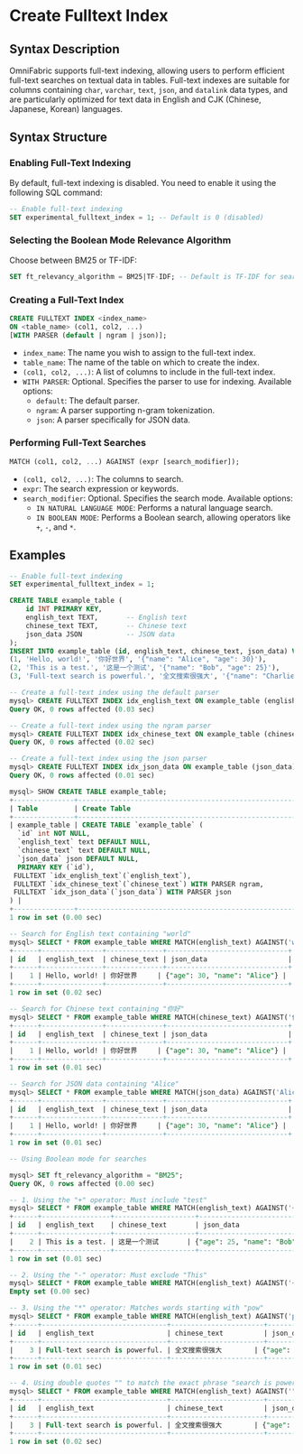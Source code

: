 # Create Fulltext Index

## Syntax Description

OmniFabric supports full-text indexing, allowing users to perform efficient full-text searches on textual data in tables. Full-text indexes are suitable for columns containing `char`, `varchar`, `text`, `json`, and `datalink` data types, and are particularly optimized for text data in English and CJK (Chinese, Japanese, Korean) languages.

## Syntax Structure

### Enabling Full-Text Indexing

By default, full-text indexing is disabled. You need to enable it using the following SQL command:

```sql
-- Enable full-text indexing
SET experimental_fulltext_index = 1; -- Default is 0 (disabled)
```

### Selecting the Boolean Mode Relevance Algorithm

Choose between BM25 or TF-IDF:

```sql
SET ft_relevancy_algorithm = BM25|TF-IDF; -- Default is TF-IDF for searches.
```

### Creating a Full-Text Index

```sql
CREATE FULLTEXT INDEX <index_name>
ON <table_name> (col1, col2, ...)
[WITH PARSER (default | ngram | json)];
```

- `index_name`: The name you wish to assign to the full-text index.
- `table_name`: The name of the table on which to create the index.
- `(col1, col2, ...)`: A list of columns to include in the full-text index.
- `WITH PARSER`: Optional. Specifies the parser to use for indexing. Available options:
    - `default`: The default parser.
    - `ngram`: A parser supporting n-gram tokenization.
    - `json`: A parser specifically for JSON data.

### Performing Full-Text Searches

```sql
MATCH (col1, col2, ...) AGAINST (expr [search_modifier]);
```

- `(col1, col2, ...)`: The columns to search.
- `expr`: The search expression or keywords.
- `search_modifier`: Optional. Specifies the search mode. Available options:
    - `IN NATURAL LANGUAGE MODE`: Performs a natural language search.
    - `IN BOOLEAN MODE`: Performs a Boolean search, allowing operators like `+`, `-`, and `*`.

## Examples

```sql
-- Enable full-text indexing
SET experimental_fulltext_index = 1;

CREATE TABLE example_table (
    id INT PRIMARY KEY,
    english_text TEXT,       -- English text
    chinese_text TEXT,       -- Chinese text
    json_data JSON           -- JSON data
);
INSERT INTO example_table (id, english_text, chinese_text, json_data) VALUES
(1, 'Hello, world!', '你好世界', '{"name": "Alice", "age": 30}'),
(2, 'This is a test.', '这是一个测试', '{"name": "Bob", "age": 25}'),
(3, 'Full-text search is powerful.', '全文搜索很强大', '{"name": "Charlie", "age": 35}');

-- Create a full-text index using the default parser
mysql> CREATE FULLTEXT INDEX idx_english_text ON example_table (english_text);
Query OK, 0 rows affected (0.03 sec)

-- Create a full-text index using the ngram parser
mysql> CREATE FULLTEXT INDEX idx_chinese_text ON example_table (chinese_text) WITH PARSER ngram;
Query OK, 0 rows affected (0.02 sec)

-- Create a full-text index using the json parser
mysql> CREATE FULLTEXT INDEX idx_json_data ON example_table (json_data) WITH PARSER json;
Query OK, 0 rows affected (0.01 sec)

mysql> SHOW CREATE TABLE example_table;
+---------------+------------------------------------------------------------------------------------------------------------------------------------------------------------------------------------------------------------------------------------------------------------------------------------------------------------------------------------------------------------+
| Table         | Create Table                                                                                                                                                                                                                                                                                                                                               |
+---------------+------------------------------------------------------------------------------------------------------------------------------------------------------------------------------------------------------------------------------------------------------------------------------------------------------------------------------------------------------------+
| example_table | CREATE TABLE `example_table` (
  `id` int NOT NULL,
  `english_text` text DEFAULT NULL,
  `chinese_text` text DEFAULT NULL,
  `json_data` json DEFAULT NULL,
  PRIMARY KEY (`id`),
 FULLTEXT `idx_english_text`(`english_text`),
 FULLTEXT `idx_chinese_text`(`chinese_text`) WITH PARSER ngram,
 FULLTEXT `idx_json_data`(`json_data`) WITH PARSER json
) |
+---------------+------------------------------------------------------------------------------------------------------------------------------------------------------------------------------------------------------------------------------------------------------------------------------------------------------------------------------------------------------------+
1 row in set (0.00 sec)

-- Search for English text containing "world"
mysql> SELECT * FROM example_table WHERE MATCH(english_text) AGAINST('world');
+------+---------------+--------------+------------------------------+
| id   | english_text  | chinese_text | json_data                    |
+------+---------------+--------------+------------------------------+
|    1 | Hello, world! | 你好世界     | {"age": 30, "name": "Alice"} |
+------+---------------+--------------+------------------------------+
1 row in set (0.02 sec)

-- Search for Chinese text containing "你好"
mysql> SELECT * FROM example_table WHERE MATCH(chinese_text) AGAINST('你好');
+------+---------------+--------------+------------------------------+
| id   | english_text  | chinese_text | json_data                    |
+------+---------------+--------------+------------------------------+
|    1 | Hello, world! | 你好世界     | {"age": 30, "name": "Alice"} |
+------+---------------+--------------+------------------------------+
1 row in set (0.01 sec)

-- Search for JSON data containing "Alice"
mysql> SELECT * FROM example_table WHERE MATCH(json_data) AGAINST('Alice');
+------+---------------+--------------+------------------------------+
| id   | english_text  | chinese_text | json_data                    |
+------+---------------+--------------+------------------------------+
|    1 | Hello, world! | 你好世界     | {"age": 30, "name": "Alice"} |
+------+---------------+--------------+------------------------------+
1 row in set (0.01 sec)

-- Using Boolean mode for searches

mysql> SET ft_relevancy_algorithm = "BM25";
Query OK, 0 rows affected (0.00 sec)

-- 1. Using the "+" operator: Must include "test"
mysql> SELECT * FROM example_table WHERE MATCH(english_text) AGAINST('+test' IN BOOLEAN MODE);
+------+-----------------+--------------------+----------------------------+
| id   | english_text    | chinese_text       | json_data                  |
+------+-----------------+--------------------+----------------------------+
|    2 | This is a test. | 这是一个测试       | {"age": 25, "name": "Bob"} |
+------+-----------------+--------------------+----------------------------+
1 row in set (0.01 sec)

-- 2. Using the "-" operator: Must exclude "This"
mysql> SELECT * FROM example_table WHERE MATCH(english_text) AGAINST('+test -This' IN BOOLEAN MODE);
Empty set (0.00 sec)

-- 3. Using the "*" operator: Matches words starting with "pow"
mysql> SELECT * FROM example_table WHERE MATCH(english_text) AGAINST('pow*' IN BOOLEAN MODE);
+------+-------------------------------+-----------------------+--------------------------------+
| id   | english_text                  | chinese_text          | json_data                      |
+------+-------------------------------+-----------------------+--------------------------------+
|    3 | Full-text search is powerful. | 全文搜索很强大        | {"age": 35, "name": "Charlie"} |
+------+-------------------------------+-----------------------+--------------------------------+
1 row in set (0.01 sec)

-- 4. Using double quotes "" to match the exact phrase "search is powerful"
mysql> SELECT * FROM example_table WHERE MATCH(english_text) AGAINST('"search is powerful"' IN BOOLEAN MODE);
+------+-------------------------------+-----------------------+--------------------------------+
| id   | english_text                  | chinese_text          | json_data                      |
+------+-------------------------------+-----------------------+--------------------------------+
|    3 | Full-text search is powerful. | 全文搜索很强大        | {"age": 35, "name": "Charlie"} |
+------+-------------------------------+-----------------------+--------------------------------+
1 row in set (0.02 sec)
```